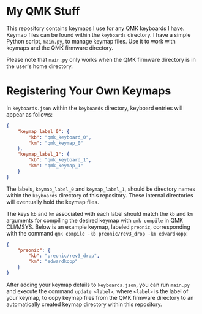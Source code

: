 # My QMK Stuff

This repository contains keymaps I use for any QMK keyboards I have.
Keymap files can be found within the `keyboards` directory.
I have a simple Python script, `main.py`, to manage keymap files.
Use it to work with keymaps and the QMK firmware directory.

Please note that `main.py` only works when the QMK firmware directory
is in the user's home directory.

# Registering Your Own Keymaps

In `keyboards.json` within the `keyboards` directory, keyboard entries
will appear as follows:

```json
{
    "keymap_label_0": {
        "kb": "qmk_keyboard_0",
        "km": "qmk_keymap_0"
    },
    "keymap_label_1": {
        "kb": "qmk_keyboard_1",
        "km": "qmk_keymap_1"
    }
}
```

The labels, `keymap_label_0` and `keymap_label_1`, should be directory
names within the `keyboards` directory of this repository. These internal
directories will eventually hold the keymap files.

The keys `kb` and `km` associated with each label should match the `kb`
and `km` arguments for compiling the desired keymap with `qmk compile`
in QMK CLI/MSYS. Below is an example keymap, labeled `preonic`, corresponding
with the command `qmk compile -kb preonic/rev3_drop -km edwardkopp`:

```json
{
    "preonic": {
        "kb": "preonic/rev3_drop",
        "km": "edwardkopp"
    }
}
```

After adding your keymap details to `keyboards.json`, you can run `main.py`
and execute the command `update <label>`, where `<label>` is the label of
your keymap, to copy keymap files from the QMK firmware directory to an
automatically created keymap directory within this repository.
